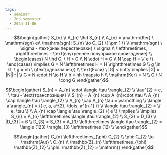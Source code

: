 ```yaml
---
tags:
  - seminar
  - 2nd-semester
  - 2024-11-06
---
```

$$\begin{gather}
S_{n} \\
A_{n} \lhd S_{n} \\
A_{n} = \mathrm{Ker} \ \mathrm{sgn} e\\
\mathrm{sgn}: S_{n} \to C_{2} \{ \pm 1 \} \\
\mathrm{sgn} \ \sigma - \text{знак перестановки} \ \sigma \\
\leftthreetimes, \rightthreetimes - \text{внутреннее полупрямое произвдение} \\
\begin{cases}
N \lhd G, \ H < G \\
N \cdot H = G \\
N \cap H = \{ e \}
\end{cases} \implies G = N \leftthreetimes H = H \rightthreetimes G \\
g \in G, \ g = nh \ (\text{однозначно}) \\
\text{Если} \ |G| < \infty \implies |G| = |N||H| \\
G = N \cdot H \to H \\
h = nh \mapsto h \\
\mathrm{Ker} = N \\
G / N \cong G
\end{gather}$$

$$\begin{gather}
S_{n} = A_{n} \cdot \langle \tau \rangle_{2} \\
\tau^{2} = e, \ \tau - \text{транспозиция} \\
S_{n} = A_{n} \cup A_{n}\cdot \tau \\
A_{n} \cap \langle \tau \rangle_{2}  \\
A_{n} \cap A_{n} \tau = \varnothing \\
\langle a \rangle_{n} = \{ e, a, a^{2}, \dots, a^{n-1} \} \\
\langle \tau \rangle_{2} = \{ e, \tau \} \\
A_{n} \cap \langle \tau \rangle_{2} \{ e \} \implies \\
\implies S_{n} = A_{n} \leftthreetimes \langle \tau \rangle_{2} \\
S_{3} = D_{3} \\
|D_{3}| = 6 \\
D_{3} = S_{3} = A_{3} \leftthreetimes \langle \tau \rangle_{2} = \langle (123) \rangle_{3} \leftthreetimes (12) \\
\end{gather}$$

$$\begin{gather}
C_{n} \leftthreetimes_{\phi} C_{2} \\
\phi: C_{2} \to \mathrm{Aut} \ C_{n} \\
\mathbb{Z}_{n} \leftthreetimes_{\phi} \mathbb{Z}_{2} \\
\phi: \mathbb{Z}_{2} > \mathrm{}
\end{gather}$$